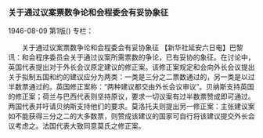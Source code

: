 ### 关于通过议案票数争论和会程委会有妥协象征

1946-08-09
第1版()
专栏：

　　关于通过议案票数争论和会程委会有妥协象征
    【新华社延安六日电】巴黎讯：和会程序委员会关于通过议案所需票数的争论，已有妥协的象征。在讨论中，英国代表提出对于外长会议原定建议的修正案。该修正案规定和会向外长会议提出关于拟制五国和约的建议应分为两类：一类是三分之二票数通过的，另一类是以过半数票通过的。英国修正案称：“两种建议都交由外长会议审议”。贝纳斯支持英国的修正案；荷兰与巴西代表则坚持原议，要求一切议案有过半数票赞成即可通过。两国代表并吁请贝纳斯支持他们的要求。莫洛托夫则提出另一修正案：主张建议案如不能获得三分之二的大多数票，则赞成该建议的国家可自行将该建议提交外长会议考虑之。法国代表大致同意莫氏之修正案。
